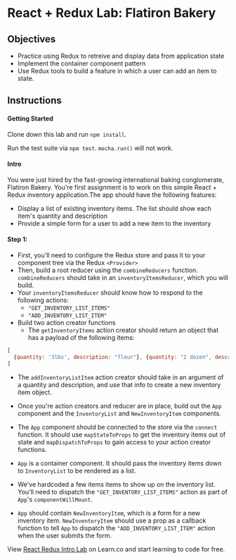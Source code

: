 # React + Redux Lab: Flatiron Bakery

## Objectives

* Practice using Redux to retreive and display data from application state
* Implement the container component pattern
* Use Redux tools to build a feature in which a user can add an item to state.

## Instructions

#### Getting Started

Clone down this lab and run `npm install`.

Run the test suite via `npm test`. `mocha.run()` will not work.

#### Intro

You were just hired by the fast-growing international baking conglomerate, Flatiron Bakery. You're first assignment is to work on this simple React + Redux inventory application.The app should have the following features:

* Display a list of existing inventory items. The list should show each item's quantity and description
* Provide a simple form for a user to add a new item to the inventory

#### Step 1:

* First, you'll need to configure the Redux store and pass it to your component tree via the Redux `<Provider>`
* Then, build a root reducer using the `combineReducers` function. `combineReducers` should take in an `inventoryItemsReducer`, which you will build.
* Your `inventoryItemsReducer` should know how to respond to the following actions:
  * `"GET_INVENTORY_LIST_ITEMS"`
  * `"ADD_INVENTORY_LIST_ITEM"`
* Build two action creator functions
  * The `getInventoryItems` action creator should return an object that has a payload of the following items:

```js
[
  {quantity: '3lbs', description: "flour"}, {quantity: "2 dozen", description: "eggs"}, {quantity: '2lbs', description: "sugar"}
]
```
  * The `addInventoryListItem` action creator should take in an argument of a quantity and description, and use that info to create a new inventory item object.

* Once you're action creators and reducer are in place, build out the `App` component and the `InventoryList` and `NewInventoryItem` components.
* The `App` component should be connected to the store via the `connect` function. It should use `mapStateToProps` to get the inventory items out of state and `mapDispatchToProps` to gain access to your action creator functions.
* `App` is a container component. It should pass the inventory items down to `InventoryList` to be rendered as a list.
* We've hardcoded a few items items to show up on the inventory list. You'll need to dispatch the `"GET_INVENTORY_LIST_ITEMS"` action as part of `App`'s `componentWillMount`.
* `App` should contain `NewInventoryItem`, which is a form for a new inventory item. `NewInventoryItem` should use a prop as a callback function to tell `App` to dispatch the `"ADD_INVENTORY_LIST_ITEM"` action when the user submits the form.

<p class='util--hide'>View <a href='https://learn.co/lessons/react-redux-intro-lab'>React Redux Intro Lab</a> on Learn.co and start learning to code for free.</p>
